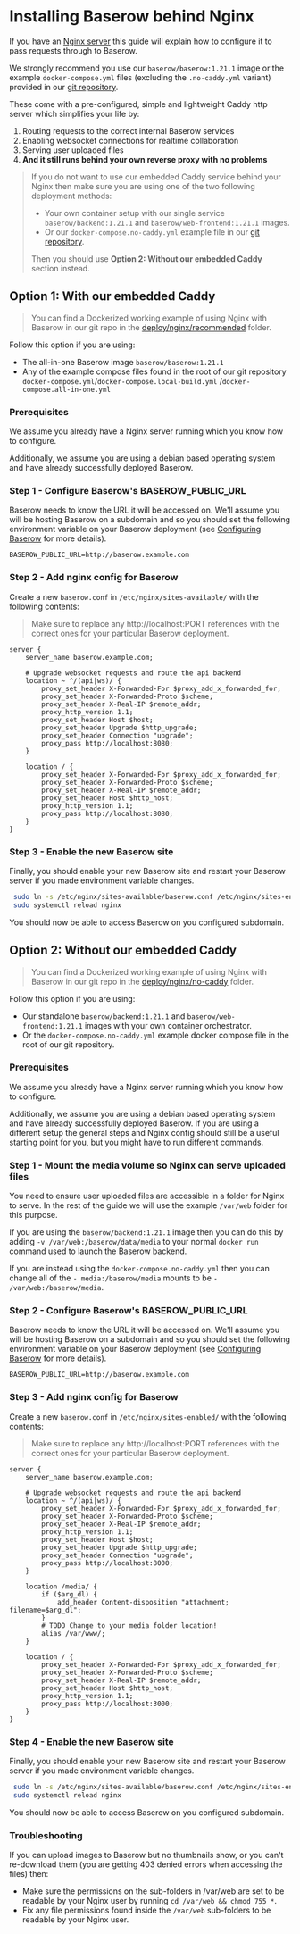 # Installing Baserow behind Nginx

If you have an [Nginx server](https://www.nginx.com/) this guide will explain how to
configure it to pass requests through to Baserow.

We strongly recommend you use our `baserow/baserow:1.21.1` image or the example
`docker-compose.yml` files (excluding the `.no-caddy.yml` variant) provided in
our [git repository](https://gitlab.com/baserow/baserow/-/tree/master/deploy/nginx/).

These come with a pre-configured, simple and lightweight Caddy http server which 
simplifies your life by:

1. Routing requests to the correct internal Baserow services
2. Enabling websocket connections for realtime collaboration
3. Serving user uploaded files
4. **And it still runs behind your own reverse proxy with no problems**

> If you do not want to use our embedded Caddy service behind your Nginx then
> make sure you are using one of the two following deployment methods: 
>
> * Your own container setup with our single service `baserow/backend:1.21.1`
    and `baserow/web-frontend:1.21.1` images.
> * Or our `docker-compose.no-caddy.yml` example file in our [git repository](https://gitlab.com/baserow/baserow/-/tree/master/deploy/nginx/).
> 
> Then you should use **Option 2: Without our embedded Caddy** section instead.

## Option 1: With our embedded Caddy

> You can find a Dockerized working example of using Nginx with Baserow in our git repo in
> the [deploy/nginx/recommended](https://gitlab.com/baserow/baserow/-/tree/master/deploy/nginx/)
> folder.

Follow this option if you are using:

* The all-in-one Baserow image `baserow/baserow:1.21.1`
* Any of the example compose files found in the root of our git
  repository `docker-compose.yml`/`docker-compose.local-build.yml`
  /`docker-compose.all-in-one.yml`

### Prerequisites

We assume you already have a Nginx server running which you know how to configure.

Additionally, we assume you are using a debian based operating system and have already
successfully deployed Baserow. 

### Step 1 - Configure Baserow's BASEROW_PUBLIC_URL

Baserow needs to know the URL it will be accessed on. We'll assume you will be hosting
Baserow on a subdomain and so you should set the following environment variable on your
Baserow deployment (see [Configuring Baserow](./configuration.md) for more details).

```
BASEROW_PUBLIC_URL=http://baserow.example.com
```

### Step 2 - Add nginx config for Baserow

Create a new `baserow.conf` in `/etc/nginx/sites-available/` with the following contents:

> Make sure to replace any http://localhost:PORT references with the correct ones for
> your particular Baserow deployment.

```
server {
    server_name baserow.example.com;

    # Upgrade websocket requests and route the api backend
    location ~ ^/(api|ws)/ {
        proxy_set_header X-Forwarded-For $proxy_add_x_forwarded_for;
        proxy_set_header X-Forwarded-Proto $scheme;
        proxy_set_header X-Real-IP $remote_addr;
        proxy_http_version 1.1;
        proxy_set_header Host $host;
        proxy_set_header Upgrade $http_upgrade;
        proxy_set_header Connection "upgrade";
        proxy_pass http://localhost:8080;
    }

    location / {
        proxy_set_header X-Forwarded-For $proxy_add_x_forwarded_for;
        proxy_set_header X-Forwarded-Proto $scheme;
        proxy_set_header X-Real-IP $remote_addr;
        proxy_set_header Host $http_host;
        proxy_http_version 1.1;
        proxy_pass http://localhost:8080;
    }
}
```

### Step 3 - Enable the new Baserow site

Finally, you should enable your new Baserow site and restart your Baserow server if you
made environment variable changes.

```bash
 sudo ln -s /etc/nginx/sites-available/baserow.conf /etc/nginx/sites-enabled/baserow.conf
 sudo systemctl reload nginx
```

You should now be able to access Baserow on you configured subdomain.

## Option 2: Without our embedded Caddy

> You can find a Dockerized working example of using Nginx with Baserow in our git repo in
> the [deploy/nginx/no-caddy](https://gitlab.com/baserow/baserow/-/tree/master/deploy/nginx/)
> folder.

Follow this option if you are using:

* Our standalone `baserow/backend:1.21.1` and `baserow/web-frontend:1.21.1` images with
  your own container orchestrator.
* Or the `docker-compose.no-caddy.yml` example docker compose file in the root of our
  git repository.

### Prerequisites

We assume you already have a Nginx server running which you know how to configure.

Additionally, we assume you are using a debian based operating system and have already
successfully deployed Baserow. If you are using a different setup the 
general steps and Nginx config should still be a useful starting point for you,
but you might have to run different commands.

### Step 1 - Mount the media volume so Nginx can serve uploaded files

You need to ensure user uploaded files are accessible in a folder for Nginx to serve. In
the rest of the guide we will use the example `/var/web` folder for this purpose.

If you are using the `baserow/backend:1.21.1` image then you can do this by adding
`-v /var/web:/baserow/data/media` to your normal `docker run` command used to launch the
Baserow backend.

If you are instead using the `docker-compose.no-caddy.yml` then you can change all of
the
`- media:/baserow/media` mounts to be `- /var/web:/baserow/media`.

### Step 2 - Configure Baserow's BASEROW_PUBLIC_URL

Baserow needs to know the URL it will be accessed on. We'll assume you will be hosting
Baserow on a subdomain and so you should set the following environment variable on your
Baserow deployment (see [Configuring Baserow](./configuration.md) for more details).

```
BASEROW_PUBLIC_URL=http://baserow.example.com
```

### Step 3 - Add nginx config for Baserow

Create a new `baserow.conf` in `/etc/nginx/sites-enabled/` with the following contents:

> Make sure to replace any http://localhost:PORT references with the correct ones for
> your particular Baserow deployment.

```
server {
    server_name baserow.example.com;

    # Upgrade websocket requests and route the api backend
    location ~ ^/(api|ws)/ {
        proxy_set_header X-Forwarded-For $proxy_add_x_forwarded_for;
        proxy_set_header X-Forwarded-Proto $scheme;
        proxy_set_header X-Real-IP $remote_addr;
        proxy_http_version 1.1;
        proxy_set_header Host $host;
        proxy_set_header Upgrade $http_upgrade;
        proxy_set_header Connection "upgrade";
        proxy_pass http://localhost:8000;
    }

    location /media/ {
        if ($arg_dl) {
            add_header Content-disposition "attachment; filename=$arg_dl";
        }
        # TODO Change to your media folder location!
        alias /var/www/;
    }

    location / {
        proxy_set_header X-Forwarded-For $proxy_add_x_forwarded_for;
        proxy_set_header X-Forwarded-Proto $scheme;
        proxy_set_header X-Real-IP $remote_addr;
        proxy_set_header Host $http_host;
        proxy_http_version 1.1;
        proxy_pass http://localhost:3000;
    }
}
```

### Step 4 - Enable the new Baserow site

Finally, you should enable your new Baserow site and restart your Baserow server if you
made environment variable changes.

```bash
 sudo ln -s /etc/nginx/sites-available/baserow.conf /etc/nginx/sites-enabled/baserow.conf
 sudo systemctl reload nginx
```

You should now be able to access Baserow on you configured subdomain.

### Troubleshooting

If you can upload images to Baserow but no thumbnails show, or you can't re-download
them (you are getting 403 denied errors when accessing the files) then:

* Make sure the permissions on the sub-folders in /var/web are set to be readable by
  your Nginx user by running `cd /var/web && chmod 755 *`.
* Fix any file permissions found inside the `/var/web` sub-folders to be readable by
  your Nginx user.

